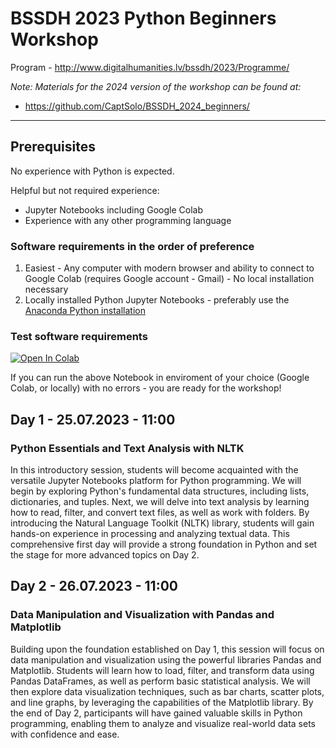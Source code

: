 # BSSDH 2023 Python Beginners Workshop

Program - http://www.digitalhumanities.lv/bssdh/2023/Programme/

*Note: Materials for the 2024 version of the workshop can be found at:*
- https://github.com/CaptSolo/BSSDH_2024_beginners/

---

## Prerequisites

No experience with Python is expected.

Helpful but not required experience: 
* Jupyter Notebooks including Google Colab
* Experience with any other programming language

### Software requirements in the order of preference

1. Easiest - Any computer with modern browser and ability to connect to Google Colab (requires Google account - Gmail) - No local installation necessary
2. Locally installed Python Jupyter Notebooks - preferably use the [Anaconda Python installation](https://www.anaconda.com/download)

### Test software requirements

[![Open In Colab](https://colab.research.google.com/assets/colab-badge.svg)](https://colab.research.google.com/github/CaptSolo/BSSDH_2023_beginners/blob/main/notebooks/test_python_setup.ipynb)

If you can run the above Notebook in enviroment of your choice (Google Colab, or locally) with no errors - you are ready for the workshop!

## Day 1 - 25.07.2023 - 11:00

### Python Essentials and Text Analysis with NLTK

In this introductory session, students will become acquainted with the versatile Jupyter Notebooks platform for Python programming. We will begin by exploring Python's fundamental data structures, including lists, dictionaries, and tuples. Next, we will delve into text analysis by learning how to read, filter, and convert text files, as well as work with folders. By introducing the Natural Language Toolkit (NLTK) library, students will gain hands-on experience in processing and analyzing textual data. This comprehensive first day will provide a strong foundation in Python and set the stage for more advanced topics on Day 2.

## Day 2 - 26.07.2023 - 11:00

### Data Manipulation and Visualization with Pandas and Matplotlib

Building upon the foundation established on Day 1, this session will focus on data manipulation and visualization using the powerful libraries Pandas and Matplotlib. Students will learn how to load, filter, and transform data using Pandas DataFrames, as well as perform basic statistical analysis. We will then explore data visualization techniques, such as bar charts, scatter plots, and line graphs, by leveraging the capabilities of the Matplotlib library. By the end of Day 2, participants will have gained valuable skills in Python programming, enabling them to analyze and visualize real-world data sets with confidence and ease.

